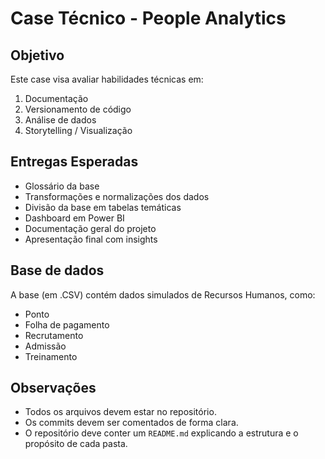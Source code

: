 # Case Técnico - People Analytics

## Objetivo

Este case visa avaliar habilidades técnicas em:
1. Documentação
2. Versionamento de código
3. Análise de dados
4. Storytelling / Visualização

## Entregas Esperadas

- Glossário da base
- Transformações e normalizações dos dados
- Divisão da base em tabelas temáticas
- Dashboard em Power BI
- Documentação geral do projeto
- Apresentação final com insights

## Base de dados

A base (em .CSV) contém dados simulados de Recursos Humanos, como:
- Ponto
- Folha de pagamento
- Recrutamento
- Admissão
- Treinamento

## Observações

- Todos os arquivos devem estar no repositório.
- Os commits devem ser comentados de forma clara.
- O repositório deve conter um `README.md` explicando a estrutura e o propósito de cada pasta.
